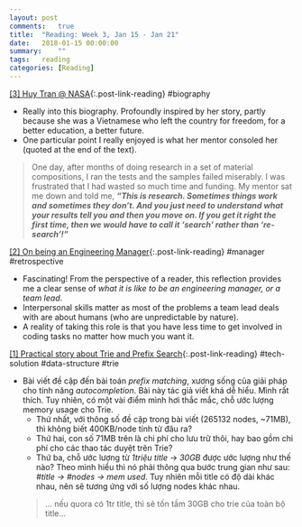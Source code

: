 ```yaml
---
layout: post
comments:	true
title:  "Reading: Week 3, Jan 15 - Jan 21"
date:   2018-01-15 00:00:00
summary:    ""
tags:   reading
categories:	[Reading]
---
```


[[3] Huy Tran @ NASA](https://women.nasa.gov/huy-tran/){:.post-link-reading} <content-meta>#biography</content-meta>
- Really into this biography. Profoundly inspired by her story, partly because she was a Vietnamese who left the country for freedom, for a better education, a better future. 
- One particular point I really enjoyed is what her mentor consoled her (quoted at the end of the text).
> One day, after months of doing research in a set of material compositions, I ran the tests and the samples failed miserably. I was frustrated that I had wasted so much time and funding. My mentor sat me down and told me, ***“This is research. Sometimes things work and sometimes they don’t. And you just need to understand what your results tell you and then you move on. If you get it right the first time, then we would have to call it ‘search’ rather than ‘re-search’!”***

[[2] On being an Engineering Manager](http://codeplease.io/2018/01/15/on-being-an-engineering-manager){:.post-link-reading} <content-meta>#manager #retrospective</content-meta>
- Fascinating! From the perspective of a reader, this reflection provides me a clear sense of *what it is like to be an engineering manager, or a team lead*.
- Interpersonal skills matter as most of the problems a team lead deals with are about humans (who are unpredictable by nature). 
- A reality of taking this role is that you have less time to get involved in coding tasks no matter how much you want it.

[[1] Practical story about Trie and Prefix Search](https://huydx.com/post/169427855284/practical-story-about-trie-and-prefix-search){:.post-link-reading} <content-meta>#tech-solution #data-structure #trie</content-meta>
- Bài viết đề cập đến bài toán *prefix matching*, xương sống của giải pháp cho tính năng *autocompletion*. Bài này tác giả viết khá dễ hiểu. Mình rất thích. Tuy nhiên, có một vài điểm mình hơi thắc mắc, chỗ ước lượng memory usage cho Trie. 
	- Thứ nhất, với thông số đề cập trong bài viết (265132 nodes, ~71MB), thì không biết 400KB/node tính từ đâu ra? 
	- Thứ hai, con số 71MB trên là chi phí cho lưu trữ thôi, hay bao gồm chi phí cho các thao tác duyệt trên Trie?
	- Thứ ba, chỗ ước lượng từ *1triệu title* -> *30GB* được ước lượng như thế nào? Theo mình hiểu thì nó phải thông qua bước trung gian như sau: *#title -> #nodes -> mem used*. Tuy nhiên mỗi title có độ dài khác nhau, nên sẽ tương ứng với số lượng nodes khác nhau.
	> ... nếu quora có 1tr title, thì sẽ tốn tầm 30GB cho trie của toàn bộ title...
	

